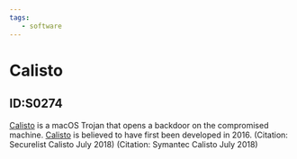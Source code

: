 ```yaml
---
tags:
   - software
---
```

# Calisto
## ID:S0274
[Calisto](software/S0274) is a macOS Trojan that opens a backdoor on the compromised machine. [Calisto](software/S0274) is believed to have first been developed in 2016. (Citation: Securelist Calisto July 2018) (Citation: Symantec Calisto July 2018)
